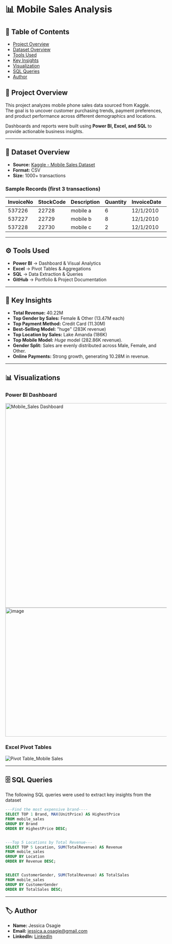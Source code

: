# 📊 Mobile Sales Analysis  

## 📑 Table of Contents
- [Project Overview](#-project-overview)
- [Dataset Overview](#-dataset-overview)
- [Tools Used](#-tools-used)
- [Key Insights](#-key-insights)
- [Visualization](#-visualizations)
- [SQL Queries](#-sql-queries)
- [Author](#--author)

## 📖 Project Overview  
This project analyzes mobile phone sales data sourced from Kaggle.  
The goal is to uncover customer purchasing trends, payment preferences, and product performance across different demographics and locations.  

Dashboards and reports were built using **Power BI, Excel, and SQL** to provide actionable business insights.  

---

## 📂 Dataset Overview  
- **Source:** [Kaggle - Mobile Sales Dataset](https://www.kaggle.com/datasets/waqi786/mobile-sales-dataset)   
- **Format:** CSV  
- **Size:** 1000+ transactions  

### Sample Records (first 3 transactions)
| InvoiceNo | StockCode | Description  | Quantity | InvoiceDate | UnitPrice | CustomerID | Country |
|-----------|-----------|--------------|----------|-------------|-----------|------------|---------|
| 537226    | 22728     | mobile a     | 6        | 12/1/2010   | 3.75      | 15311      | UK      |
| 537227    | 22729     | mobile b     | 8        | 12/1/2010   | 5.00      | 15312      | UK      |
| 537228    | 22730     | mobile c     | 2        | 12/1/2010   | 7.50      | 15313      | UK      |

---

## ⚙️ Tools Used  
- **Power BI** → Dashboard & Visual Analytics  
- **Excel** → Pivot Tables & Aggregations  
- **SQL** → Data Extraction & Queries  
- **GitHub** → Portfolio & Project Documentation  

---

## 🔑 Key Insights  
- **Total Revenue:** 40.22M  
- **Top Gender by Sales:** Female & Other (13.47M each)  
- **Top Payment Method:** Credit Card (11.30M)  
- **Best-Selling Model:** "huge" (283K revenue)  
- **Top Location by Sales:** Lake Amanda (186K)  
- **Top Mobile Model:** *Huge* model (282.86K revenue).  
- **Gender Split:** Sales are evenly distributed across Male, Female, and Other.  
- **Online Payments:** Strong growth, generating 10.28M in revenue.  

---

## 📊 Visualizations  

### Power BI Dashboard  

<img width="1138" height="639" alt="Mobile_Sales Dashboard" src="https://github.com/user-attachments/assets/15abff03-02cf-487e-b4a1-79a98a794435" />


<img width="859" height="403" alt="image" src="https://github.com/user-attachments/assets/d900eed5-d8fc-421c-8448-a49ac02a2720" />


### Excel Pivot Tables  
![Pivot Table_Mobile Sales](https://github.com/user-attachments/assets/ca1d8dde-3463-4eb8-9196-593a87d0e8b5)


---

## 🗄️ SQL Queries  
The following SQL queries were used to extract key insights from the dataset
   
```sql
---Find the most expensive brand----
SELECT TOP 1 Brand, MAX(UnitPrice) AS HighestPrice
FROM mobile_sales
GROUP BY Brand
ORDER BY HighestPrice DESC;


---Top 5 Locations by Total Revenue---
SELECT TOP 5 Location, SUM(TotalRevenue) AS Revenue
FROM mobile_sales
GROUP BY Location
ORDER BY Revenue DESC;


SELECT CustomerGender, SUM(TotalRevenue) AS TotalSales
FROM mobile_sales
GROUP BY CustomerGender
ORDER BY TotalSales DESC;

```
---

## 🏷️ Author  

- **Name:** Jessica Osagie  
- **Email:** jessica.a.osagie@gmail.com   
- **LinkedIn:** [LinkedIn](https://linkedin.com/in/jessica-osagie/)  
